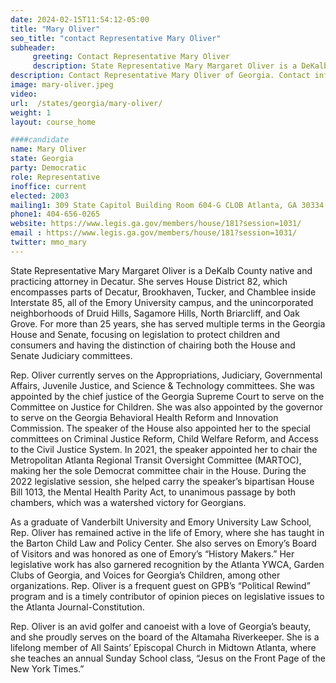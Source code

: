 ```yaml
---
date: 2024-02-15T11:54:12-05:00
title: "Mary Oliver"
seo_title: "contact Representative Mary Oliver"
subheader:
     greeting: Contact Representative Mary Oliver
     description: State Representative Mary Margaret Oliver is a DeKalb County native and practicing attorney in Decatur. She serves House District 82, which encompasses parts of Decatur, Brookhaven, Tucker, and Chamblee inside Interstate 85, all of the Emory University campus, and the unincorporated neighborhoods of Druid Hills, Sagamore Hills, North Briarcliff, and Oak Grove.
description: Contact Representative Mary Oliver of Georgia. Contact information for Mary Oliver includes email address, phone number, and mailing address.
image: mary-oliver.jpeg
video:
url:  /states/georgia/mary-oliver/
weight: 1
layout: course_home

####candidate
name: Mary Oliver
state: Georgia
party: Democratic
role: Representative
inoffice: current
elected: 2003
mailing1: 309 State Capitol Building Room 604-G CLOB Atlanta, GA 30334
phone1: 404-656-0265
website: https://www.legis.ga.gov/members/house/181?session=1031/
email : https://www.legis.ga.gov/members/house/181?session=1031/
twitter: mmo_mary
---
```


State Representative Mary Margaret Oliver is a DeKalb County native and practicing attorney in Decatur. She serves House District 82, which encompasses parts of Decatur, Brookhaven, Tucker, and Chamblee inside Interstate 85, all of the Emory University campus, and the unincorporated neighborhoods of Druid Hills, Sagamore Hills, North Briarcliff, and Oak Grove. For more than 25 years, she has served multiple terms in the Georgia House and Senate, focusing on legislation to protect children and consumers and having the distinction of chairing both the House and Senate Judiciary committees.

Rep. Oliver currently serves on the Appropriations, Judiciary, Governmental Affairs, Juvenile Justice, and Science & Technology committees. She was appointed by the chief justice of the Georgia Supreme Court to serve on the Committee on Justice for Children. She was also appointed by the governor to serve on the Georgia Behavioral Health Reform and Innovation Commission. The speaker of the House also appointed her to the special committees on Criminal Justice Reform, Child Welfare Reform, and Access to the Civil Justice System. In 2021, the speaker appointed her to chair the Metropolitan Atlanta Regional Transit Oversight Committee (MARTOC), making her the sole Democrat committee chair in the House. During the 2022 legislative session, she helped carry the speaker’s bipartisan House Bill 1013, the Mental Health Parity Act, to unanimous passage by both chambers, which was a watershed victory for Georgians.

As a graduate of Vanderbilt University and Emory University Law School, Rep. Oliver has remained active in the life of Emory, where she has taught in the Barton Child Law and Policy Center. She also serves on Emory’s Board of Visitors and was honored as one of Emory’s “History Makers.” Her legislative work has also garnered recognition by the Atlanta YWCA, Garden Clubs of Georgia, and Voices for Georgia’s Children, among other organizations. Rep. Oliver is a frequent guest on GPB’s “Political Rewind” program and is a timely contributor of opinion pieces on legislative issues to the Atlanta Journal-Constitution.

Rep. Oliver is an avid golfer and canoeist with a love of Georgia’s beauty, and she proudly serves on the board of the Altamaha Riverkeeper. She is a lifelong member of All Saints’ Episcopal Church in Midtown Atlanta, where she teaches an annual Sunday School class, “Jesus on the Front Page of the New York Times.”
